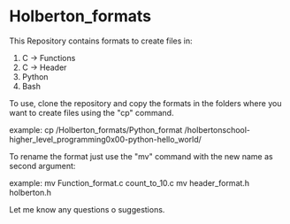 # Holberton_formats

This Repository contains formats to create files in:

1. C -> Functions
2. C -> Header
3. Python
4. Bash

To use, clone the repository and copy the formats in the folders where you want
to create files using the "cp" command.

example:
cp /Holberton_formats/Python_format /holbertonschool-higher_level_programming0x00-python-hello_world/

To rename the format just use the "mv" command with the new name as second
argument:

example:
mv Function_format.c count_to_10.c
mv header_format.h holberton.h

Let me know any questions o suggestions.